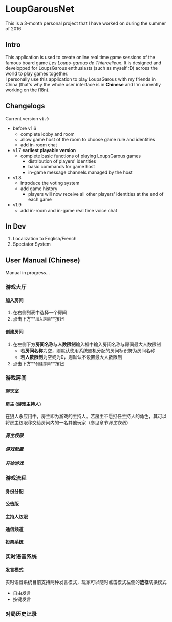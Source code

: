 # LoupGarousNet
This is a 3-month personal project that I have worked on during the summer of 2016  
## Intro
This application is used to create online real time game sessions of the famous board game *Les Loups-garous de Thiercelieux*. It is designed and developped for LoupsGarous enthusiasts (such as myself :D) across the world to play games together.  
I personally use this application to play LoupsGarous with my friends in China (that's why the whole user interface is in **Chinese** and I'm currently working on the i18n).
## Changelogs
Current version **`v1.9`**
  - before v1.6
    - complete lobby and room
    - allow game host of the room to choose game rule and identities
    - add in-room chat
  - v1.7 **earliest playable version**
    - complete basic functions of playing LoupsGarous games
      - distribution of players' identities 
      - basic commands for game host
      - in-game message channels managed by the host
  - v1.8
    - introduce the voting system
    - add game history
      - players will now receive all other players' identities at the end of each game
  - v1.9
    - add in-room and in-game real time voice chat  

## In Dev
1. Localization to English/French
2. Spectator System

## User Manual (Chinese)
Manual in progress...
### 游戏大厅
#### 加入房间
1. 在右侧列表中选择一个房间
2. 点击下方**`加入房间`**按钮

#### 创建房间
1. 在左侧下方**房间名称**与**人数限制**输入框中输入房间名称与房间最大人数限制  
    - 若**房间名称**为空，则默认使用系统随机分配的房间标识符为房间名称
    - 若**人数限制**为空或为0，则默认不设置最大人数限制
2. 点击下方**`创建房间`**按钮

### 游戏房间
#### 聊天室
#### 房主 (游戏主持人)
在狼人杀应用中，房主即为游戏的主持人。若房主不愿担任主持人的角色，其可以将房主权限移交给房间内的一名其他玩家（参见章节*房主权限*）
##### 房主权限
##### 游戏配置
##### 开始游戏

### 游戏流程
#### 身份分配
#### 公告版
#### 主持人权限
#### 通信频道
#### 投票系统

### 实时语音系统
#### 发言模式
实时语音系统目前支持两种发言模式，玩家可以随时点击模式左侧的**选框**切换模式
  - 自由发言
  - 按键发言

### 对局历史记录
